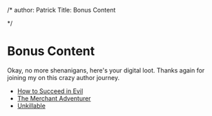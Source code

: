 /*
author: Patrick
Title: Bonus Content

*/

# Bonus Content

Okay, no more shenanigans, here's your digital loot. Thanks again for joining my on this crazy author journey. 

* [How to Succeed in Evil](http://www.patrickemclean.com/evilextra)
* [The Merchant Adventurer](http://www.patrickemclean.com/merchantextra)
* [Unkillable](http://www.patrickemclean.com/unkillableextra)